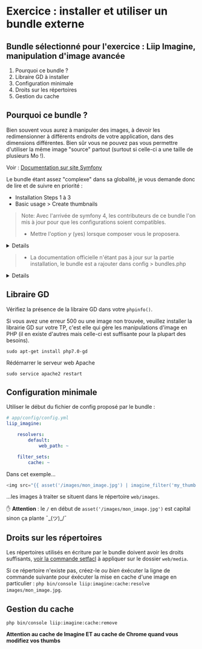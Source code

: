 # Exercice : installer et utiliser un bundle externe

## Bundle sélectionné pour l'exercice : Liip Imagine, manipulation d'image avancée

1. Pourquoi ce bundle ?
2. Libraire GD à installer
3. Configuration minimale
4. Droits sur les répertoires
5. Gestion du cache

## Pourquoi ce bundle ?

Bien souvent vous aurez à manipuler des images, à devoir les redimensionner à différents endroits de votre application, dans des dimensions différentes. Bien sûr vous ne pouvez pas vous permettre d'utiliser la même image "source" partout (surtout si celle-ci a une taille de plusieurs Mo !).

Voir : [Documentation sur site Symfony](http://symfony.com/doc/current/bundles/LiipImagineBundle/index.html)

Le bundle étant assez "complexe" dans sa globalité, je vous demande donc de lire et de suivre en priorité :

- Installation Steps 1 à 3
- Basic usage > Create thumbnails

> Note: Avec l'arrivée de symfony 4, les contributeurs de ce bundle l'on mis à jour pour que les configurations soient compatibles. 
> - Mettre l'option *y* (yes) lorsque composer vous le proposera.


<details>
    
```
    Symfony operations: 1 recipe (701fb581cdd5306824684107653dc9cf)
  -  WARNING  liip/imagine-bundle (>=1.8): From github.com/symfony/recipes-contrib:master
    The recipe for this package comes from the "contrib" repository, which is open to community contributions.
    Review the recipe at https://github.com/symfony/recipes-contrib/tree/master/liip/imagine-bundle/1.8

    Do you want to execute this recipe?
    [y] Yes
    [n] No
    [a] Yes for all packages, only for the current installation session
    [p] Yes permanently, never ask again for this project
    (defaults to n): 
    Executing script cache:clear [OK]
    Executing script assets:install public [OK]
```

</details>

> - La documentation officielle n'étant pas à jour sur la partie installation, le bundle est a rajouter dans config > bundles.php

<details>
    
```
<?php

return [
    .....
    Liip\ImagineBundle\LiipImagineBundle::class => ['all' => true],
];

```

</details>

## Libraire GD

Vérifiez la présence de la libraire GD dans votre `phpinfo()`.

Si vous avez une erreur 500 ou une image non trouvée, veuillez installer la librairie GD sur votre TP, c'est elle qui gère les manipulations d'image en PHP (il en existe d'autres mais celle-ci est suffisante pour la plupart des besoins).

`sudo apt-get install php7.0-gd`

Rédémarrer le serveur web Apache

`sudo service apache2 restart`

## Configuration minimale

Utiliser le début du fichier de config proposé par le bundle :

```yml
# app/config/config.yml
liip_imagine:

    resolvers:
        default:
            web_path: ~

    filter_sets:
        cache: ~
```
Dans cet exemple...

```php
<img src="{{ asset('/images/mon_image.jpg') | imagine_filter('my_thumb') }}" />
```
...les images à traiter se situent dans le répertoire `web/images`.

:hand: **Attention** : le `/` en début de `asset('/images/mon_image.jpg')` est capital sinon ça plante ¯\_(ツ)_/¯

## Droits sur les répertoires

Les répertoires utilisés en écriture par le bundle doivent avoir les droits suffisants, [voir la commande setfacl](symfony-basics.md#donner-le-droit-au-serveur-web-décrire-dans-le-dossier-var) à appliquer sur le dossier `web/media`.

Si ce répertoire n'existe pas, créez-le _ou bien_ éxécuter la ligne de commande suivante pour éxécuter la mise en cache d'une image en particulier : `php bin/console liip:imagine:cache:resolve images/mon_image.jpg`.

## Gestion du cache

`php bin/console liip:imagine:cache:remove`

**Attention au cache de Imagine ET au cache de Chrome quand vous modifiez vos thumbs**